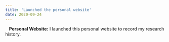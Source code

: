 ```yaml
---
title: 'Launched the personal website'
date: 2020-09-24
---
```


&nbsp;&nbsp; **Personal Website:** I launched this personal website to record my research history.
